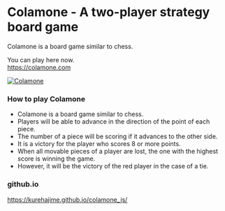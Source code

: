 Colamone - A two-player strategy board game
===========


Colamone is a board game similar to chess.

You can play here now.  
https://colamone.com


[![Colamone](https://cloud.githubusercontent.com/assets/4569916/21293734/1ef09862-c570-11e6-9cd7-5e294bd15245.gif)](https://colamone.com)


### How to play Colamone
* Colamone is a board game similar to chess.
* Players will be able to advance in the direction of the point of each piece.
* The number of a piece will be scoring if it advances to the other side. 
* It is a victory for the player who scores 8 or more points.
* When all movable pieces of a player are lost, the one with the highest score is winning the game.
* However, it will be the victory of the red player in the case of a tie.


### github.io

https://kurehajime.github.io/colamone_js/
